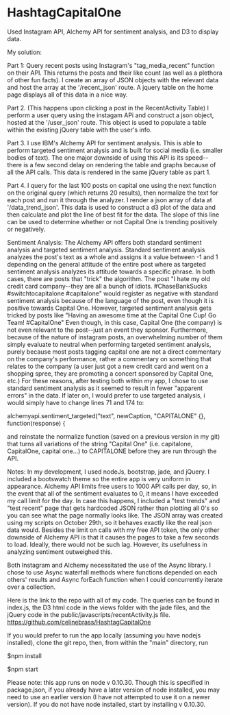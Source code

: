 # HashtagCapitalOne

Used Instagram API, Alchemy API for sentiment analysis, and D3 to display data.

My solution: 

Part 1: Query recent posts using Instagram's "tag_media_recent" function on their API.  This returns the posts and their like count (as well as a plethora of other fun facts).  I create an array of JSON objects with the relevant data and host the array at the '/recent_json' route. A jquery table on the home page displays all of this data in a nice way.

Part 2.  (This happens upon clicking a post in the RecentActivity Table)  I perform a user query using the instagam APi and construct a json object, hosted at the '/user_json' route.   This object is used to populate a table within the existing jQuery table with the user's info.

Part 3. I use IBM's Alchemy API for sentiment analysis.  This is able to perform targeted sentiment analysis and is built for social media (i.e. smaller bodies of text).  The one major downside of using this API is its speed--there is a few second delay on rendering the table and graphs because of all the API calls.  This data is rendered in the same jQuery table as part 1.  

Part 4.  I query for the last 100 posts on capital one using the next function on the original query (which returns 20 results), then normalize the text for each post and run it through the analyzer.  I render a json array of data at '/data_trend_json'.  This data is used to construct a d3 plot of the data and then calculate and plot the line of best fit for the data. The slope of this line can be used to determine whether or not Capital One is trending positively or negatively.

Sentiment Analysis:  The Alchemy API offers both standard sentiment analysis and targeted sentiment analysis.  Standard sentiment analysis analyzes the post's text as a whole and assigns it a value between -1 and 1 depending on the general attitude of the entire post where as targeted sentiment analysis analyzes its attitude towards a specific phrase.  In both cases, there are posts that "trick" the algorithm.  The post "I hate my old credit card company--they are all a bunch of idiots. #ChaseBankSucks #switchtocapitalone #capitalone"  would register as negative with standard sentiment analysis because of the language of the post, even though it is positive towards Capital One.  However, targeted sentiment analysis gets tricked by posts like "Having an awesome  time at the Capital One Cup! Go Team! #CapitalOne" Even though, in this case, Capital One (the company) is not even relevant to the post--just an event they sponsor. Furthermore, because of the nature of instagram posts, an overwhelming number of them simply evaluate to neutral when performing targeted sentiment analysis, purely because most posts tagging capital one are not a direct commentary on the company's performance, rather a commentary on something that relates to the company (a user just got a new credit card and went on a shopping spree, they are promoting a concert sponsored by Capital One, etc.)  For these reasons, after testing both within my app, I chose to use standard sentiment analysis as it seemed to result in fewer "apparent errors" in the data.  If later on, I would prefer to use targeted analysis, i would simply have to change lines 71 and 174 to: 

alchemyapi.sentiment_targeted("text", newCaption, "CAPITALONE" {}, function(response) {

and reinstate the normalize function (saved on a previous version in my git) that turns all variations of the string "Capital One" (i.e. capitalone, CapitalOne, capital one...) to CAPITALONE before they are run through the API. 

Notes:  In my development, I used nodeJs, bootstrap, jade, and jQuery. I included a bootswatch theme so the entire app is very uniform in appearance.  Alchemy API limits free users to 1000 API calls per day, so, in the event that all of the sentiment evaluates to 0, it means I have exceeded my call limit for the day.  In case this happens,  I included a "test trends" and "test recent" page that gets hardcoded JSON rather than plotting all 0's so you can see what the page normally looks like.  The JSON array was created using my scripts on October 29th, so it behaves exactly like the real json data would.  Besides the limit on calls with my free API token, the only other downside of Alchemy API is that it causes the pages to take a few seconds to load.  Ideally, there would not be such lag. However, its usefulness in analyzing sentiment outweighed this. 

Both Instagram and Alchemy necessitated the use of the Async library.  I chose to use Async waterfall methods where functions depended on each others' results and Async forEach function when I could concurrently iterate over a collection.  

Here is the link to the repo with all of my code.  The queries can be found in index.js, the D3 html code in the views folder with the jade files, and the jQuery code in the public/javascripts/recentActivity.js file. https://github.com/celinebrass/HashtagCapitalOne

If you would prefer to run the app locally (assuming you have nodejs installed), clone the git repo, then, from within the "main" directory, run 

$npm install 

$npm start 

Please note: this app runs on node v 0.10.30.  Though this is specified in package.json, if you already have a later version of node installed, you may need to use an earlier version (I have not attempted to use it on a newer version).  If you do not have node installed, start by installing v 0.10.30.
